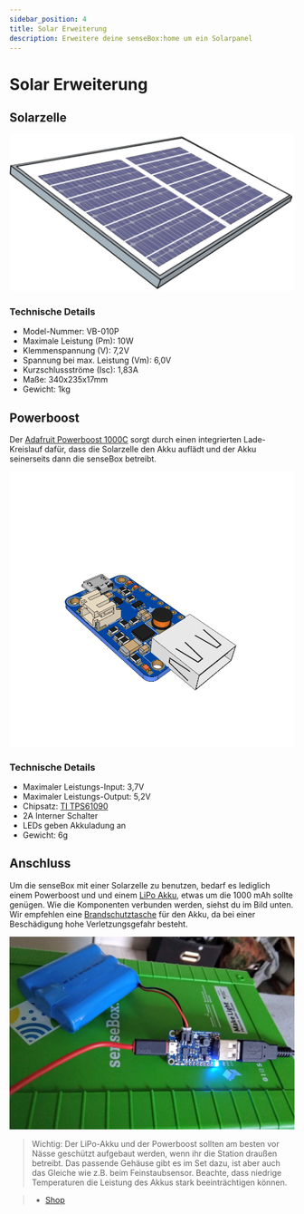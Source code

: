 ```yaml
---
sidebar_position: 4
title: Solar Erweiterung
description: Erweitere deine senseBox:home um ein Solarpanel
---
```


# Solar Erweiterung

## Solarzelle

![](../../static/img/sensebox-home-bilder/home-erweiterung-solar/solar_top.png)

### Technische Details
   * Model-Nummer: VB-010P
   * Maximale Leistung (Pm): 10W
   * Klemmenspannung (V): 7,2V
   * Spannung bei max. Leistung (Vm): 6,0V
   * Kurzschlussströme (Isc): 1,83A
   * Maße: 340x235x17mm
   * Gewicht: 1kg

## Powerboost

Der [Adafruit Powerboost 1000C](https://www.adafruit.com/product/2465) sorgt durch einen integrierten Lade-Kreislauf dafür, dass die Solarzelle den Akku auflädt und der Akku seinerseits dann die senseBox betreibt.

![](../../static/img/sensebox-home-bilder/home-erweiterung-solar/powerboost-top.png)


### Technische Details
   * Maximaler Leistungs-Input: 3,7V
   * Maximaler Leistungs-Output: 5,2V
   * Chipsatz: [TI TPS61090](http://www.ti.com/product/TPS61090/description)
   * 2A Interner Schalter
   * LEDs geben Akkuladung an
   * Gewicht: 6g

## Anschluss
Um die senseBox mit einer Solarzelle zu benutzen, bedarf es lediglich einem Powerboost und und einem [LiPo Akku](https://eckstein-shop.de/LiPo-Akku-Lithium-Ion-Polymer-Batterie-37V-2000mAh-JST-PH-Connector), etwas um die 1000 mAh sollte genügen. Wie die Komponenten verbunden werden, siehst du im Bild unten. Wir empfehlen eine [Brandschutztasche](https://www.amazon.de/Jamara-141360-LiPo-Guard-Lipobrandschutztasche/dp/B003OFCUIS/ref=sr_1_18?keywords=LIPO+TRESOR&qid=1556284975&s=gateway&sr=8-18) für den Akku, da bei einer Beschädigung hohe Verletzungsgefahr besteht.

![](../../static/img/sensebox-home-bilder/home-erweiterung-solar/solar_powerboost.jpg)


> Wichtig:
  Der LiPo-Akku und der Powerboost sollten am besten vor Nässe geschützt aufgebaut werden, wenn ihr die Station draußen betreibt. Das passende Gehäuse gibt es im Set dazu, ist aber auch das Gleiche wie z.B. beim Feinstaubsensor. Beachte, dass niedrige Temperaturen die Leistung des Akkus stark beeinträchtigen können.


> - [Shop](https://sensebox.kaufen/product/solar-set)